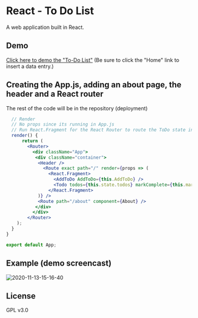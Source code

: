 # React - To Do List
A web application built in React.

## Demo
[Click here to demo the "To-Do List"](https://jmathtech.github.io/React-ToDoList/)
(Be sure to click the "Home" link to insert a data entry.)


## Creating the App.js, adding an about page, the header and a React router
The rest of the code will be in the repository (deployment)
```jsx
  // Render 
  // No props since its running in App.js
  // Run React.Fragment for the React Router to route the ToDo state in Home and one for the About page
  render() {
      return (
        <Router>
          <div className="App">
           <div className="container">
            <Header />
              <Route exact path="/" render={props => (
                <React.Fragment>
                  <AddToDo AddToDo={this.AddToDo} />
                  <Todo todos={this.state.todos} markComplete={this.markComplete} delTodo={this.delTodo} />
                </React.Fragment>
            )} />
            <Route path="/about" component={About} />
           </div>
          </div>
        </Router>
    );
  }
}

export default App;
```

## Example (demo screencast)
![2020-11-13-15-16-40](https://user-images.githubusercontent.com/36749450/99124615-7fa6df80-25d0-11eb-89c9-64ce67e07e31.gif)

## License
GPL v3.0
